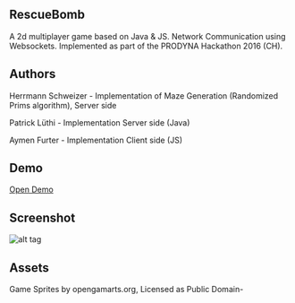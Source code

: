 ## RescueBomb
A 2d multiplayer game based on Java & JS. Network Communication using Websockets. Implemented as part of the PRODYNA Hackathon 2016 (CH).

## Authors
Herrmann Schweizer - Implementation of Maze Generation (Randomized Prims algorithm), Server side 

Patrick Lüthi - Implementation Server side (Java)

Aymen Furter - Implementation Client side (JS)

## Demo
[Open Demo](http://rescuebomb.aymenfurter.ch:8050/)

## Screenshot
![alt tag](http://i.imgur.com/ea0Igd0.png)

## Assets
Game Sprites by opengamarts.org, Licensed as Public Domain-
